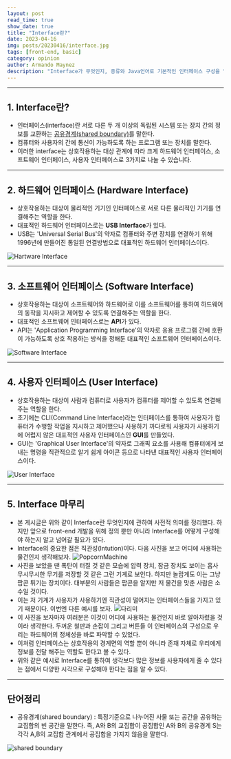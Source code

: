 ```yaml
---
layout: post
read_time: true
show_date: true
title: "Interface란?"
date: 2023-04-16
img: posts/20230416/interface.jpg
tags: [front-end, basic]
category: opinion
author: Armando Maynez
description: "Interface가 무엇인지, 종류와 Java언어로 기본적인 인터페이스 구성을 알아보자"
---
```

---
## 1. Interface란?
- 인터페이스(interface)란 서로 다른 두 개 이상의 독립된 시스템 또는 장치 간의 정보를 교환하는 [공유경계(shared boundary)](#단어정리)를 말한다.
- 컴퓨터와 사용자의 간에 통신이 가능하도록 하는 프로그램 또는 장치를 말한다.
- 이러한 interface는 상호작용하는 대상 관계에 따라 크게 하드웨어 인터페이스, 소프트웨어 인터페이스, 사용자 인터페이스로 3가지로 나눌 수 있습니다.

---
## 2. 하드웨어 인터페이스 (Hardware Interface)
- 상호작용하는 대상이 물리적인 기기인 인터페이스로 서로 다른 물리적인 기기를 연결해주는 역할을 한다.
- 대표적인 하드웨어 인터페이스로는 <b>USB Interface</b>가 있다.
- USB는 'Universal Serial Bus'의 약자로 컴퓨터와 주변 장치를 연결하기 위해 1996년에 만들어진 통일된 연결방법으로 대표적인 하드웨어 인터페이스이다.

![Hartware Interface](https://img1.daumcdn.net/thumb/R1280x0/?scode=mtistory2&fname=https%3A%2F%2Fblog.kakaocdn.net%2Fdn%2FTzZyj%2FbtqUM9hdCm0%2FuiBwRgXts1ewIdv5s5fUG1%2Fimg.png  "하드웨어 인터페이스")

---
## 3. 소프트웨어 인터페이스 (Software Interface)
- 상호작용하는 대상이 소프트웨어와 하드웨어로 이를 소프트웨어를 통하여 하드웨어의 동작을 지시하고 제어할 수 있도록 연결해주는 역할을 한다.
- 대표적인 소프트웨어 인터페이스로는 <b>API</b>가 있다.
- API는 'Application Programming Interface'의 약자로 응용 프로그램 간에 호환이 가능하도록 상호 작용하는 방식을 정해둔 대표적인 소프트웨어 인터페이스이다.

![Software Interface](https://img1.daumcdn.net/thumb/R1280x0/?scode=mtistory2&fname=https%3A%2F%2Fblog.kakaocdn.net%2Fdn%2FbMG3RQ%2FbtqUMatVnP5%2FIcOnawRkZ9lr9nQ2Jp7uB0%2Fimg.png "소프트웨어 인터페이스")

---
## 4. 사용자 인터페이스 (User Interface)
- 상호작용하는 대상이 사람과 컴퓨터로 사용자가 컴퓨터를 제어할 수 있도록 연결해주는 역할을 한다.
- 초기에는 CLI(Command Line Interface)라는 인터페이스를 통하여 사용자가 컴퓨터가 수행할 작업을 지시하고 제어했으나 사용하기 까다로워 사용자가 사용하기에 어렵지 않은 대표적인 사용자 인터페이스인 <b>GUI</b>를 만들었다.
- GUI는 'Graphical User Interface'의 약자로 그래픽 요소를 사용해 컴퓨터에게 보내는 명령을 직관적으로 알기 쉽게 아이콘 등으로 나타낸 대표적인 사용자 인터페이스이다.

![User Interface](https://img1.daumcdn.net/thumb/R1280x0/?scode=mtistory2&fname=https%3A%2F%2Fblog.kakaocdn.net%2Fdn%2FbQkIFN%2FbtqUzuU3ogu%2FnHCg9G9BDJ5ueKfCUn9eP1%2Fimg.png "사용자 인터페이스")

---
## 5. Interface 마무리
- 본 게시글은 위와 같이 Interface란 무엇인지에 관하여 사전적 의미를 정리했다. 하지만 앞으로 front-end 개발을 위해 정의 뿐만 아니라 Interface를 어떻게 구성해야 하는지 알고 넘어갈 필요가 있다.
- Interface의 중요한 점은 직관성(Intution)이다. 다음 사진을 보고 어디에 사용하는 물건인지 생각해보자.
![PopcornMachine](https://www.dhresource.com/0x0/f2/albu/g4/M01/5B/B8/rBVaEFnA4CCAPRiYAAC8hVrHylQ515.jpg "PopcornMachine")
- 사진을 보았을 땐 폭탄이 터질 것 같은 모습에 압력 장치, 잠금 장치도 보이는 흡사 무시무시한 무기를 저장할 것 같은 그런 기계로 보인다. 하지만 놀랍게도 이는 그냥 팝콘 튀기는 장치이다. 대부분의 사람들은 팝콘을 알지만 저 물건을 맞춘 사람은 소수일 것이다.
- 이는 저 기계가 사용자가 사용하기엔 직관성이 떨어지는 인터페이스들을 가지고 있기 때문이다. 이번엔 다른 예시를 보자.
![다리미](https://ditoday.com/wp-content/uploads/2019/04/1904-digital-insight-know-how-user.x-ui-03.jpg "다리미")
- 이 사진을 보자마자 여러분은 이것이 어디에 사용하는 물건인지 바로 알아차렸을 것이라 생각한다. 두꺼운 철판과 손잡이 그리고 버튼들 이 인터페이스의 구성으로 우리는 하드웨어의 정체성을 바로 파악할 수 있었다.
- 이처럼 인터페이스는 상호작용의 경계면의 역할 뿐이 아니라 존재 자체로 우리에게 정보를 전달 해주는 역할도 한다고 볼 수 있다.
- 위와 같은 예시로 Interface를 통하여 생각보다 많은 정보를 사용자에게 줄 수 있다는 점에서 다양한 시각으로 구성해야 한다는 점을 알 수 있다.

---
## 단어정리
* 공유경계(shared boundary) : 특정기준으로 나누어진 사물 또는 공간을 공유하는 교집합의 빈 공간을 말한다. 즉, A와 B의 교집합이 공집합인 A와 B의 공유경계 S는 각각 A,B의 교집합 관계에서 공집합을 가지지 않음을 말한다.

![shared boundary](assets/img/posts/20230416/shared_boundary.jepg "shared boundary")